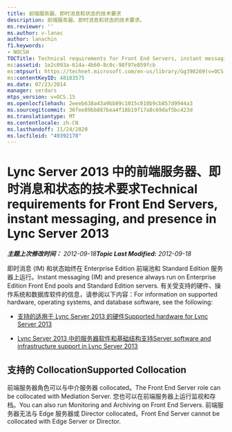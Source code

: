```yaml
---
title: 前端服务器、即时消息和状态的技术要求
description: 前端服务器、即时消息和状态的技术要求。
ms.reviewer: ''
ms.author: v-lanac
author: lanachin
f1.keywords:
- NOCSH
TOCTitle: Technical requirements for Front End Servers, instant messaging, and presence
ms:assetid: 1e2c093a-614a-4b60-8c0c-98f97e859fcb
ms:mtpsurl: https://technet.microsoft.com/en-us/library/Gg398269(v=OCS.15)
ms:contentKeyID: 48183575
ms.date: 07/23/2014
manager: serdars
mtps_version: v=OCS.15
ms.openlocfilehash: 2eeeb638a43a9bb09c1015c010b9cb857d9944a3
ms.sourcegitcommit: 36fee89bb887bea4f18b19f17a8c69daf5bc423d
ms.translationtype: MT
ms.contentlocale: zh-CN
ms.lasthandoff: 11/24/2020
ms.locfileid: "49392178"
---
```

# <a name="technical-requirements-for-front-end-servers-instant-messaging-and-presence-in-lync-server-2013"></a><span data-ttu-id="702ed-103">Lync Server 2013 中的前端服务器、即时消息和状态的技术要求</span><span class="sxs-lookup"><span data-stu-id="702ed-103">Technical requirements for Front End Servers, instant messaging, and presence in Lync Server 2013</span></span>

<div data-xmlns="http://www.w3.org/1999/xhtml">

<div class="topic" data-xmlns="http://www.w3.org/1999/xhtml" data-msxsl="urn:schemas-microsoft-com:xslt" data-cs="https://msdn.microsoft.com/">

<div data-asp="https://msdn2.microsoft.com/asp">



</div>

<div id="mainSection">

<div id="mainBody"><span data-ttu-id="702ed-104">

<span> </span></span><span class="sxs-lookup"><span data-stu-id="702ed-104">

<span> </span></span></span>

<span data-ttu-id="702ed-105">_**主题上次修改时间：** 2012-09-18_</span><span class="sxs-lookup"><span data-stu-id="702ed-105">_**Topic Last Modified:** 2012-09-18_</span></span>

<span data-ttu-id="702ed-106">即时消息 (IM) 和状态始终在 Enterprise Edition 前端池和 Standard Edition 服务器上运行。</span><span class="sxs-lookup"><span data-stu-id="702ed-106">Instant messaging (IM) and presence always run on Enterprise Edition Front End pools and Standard Edition servers.</span></span> <span data-ttu-id="702ed-107">有关受支持的硬件、操作系统和数据库软件的信息，请参阅以下内容：</span><span class="sxs-lookup"><span data-stu-id="702ed-107">For information on supported hardware, operating systems, and database software, see the following:</span></span>

  - [<span data-ttu-id="702ed-108">支持的适用于 Lync Server 2013 的硬件</span><span class="sxs-lookup"><span data-stu-id="702ed-108">Supported hardware for Lync Server 2013</span></span>](lync-server-2013-supported-hardware.md)

  - [<span data-ttu-id="702ed-109">Lync Server 2013 中的服务器软件和基础结构支持</span><span class="sxs-lookup"><span data-stu-id="702ed-109">Server software and infrastructure support in Lync Server 2013</span></span>](lync-server-2013-server-software-and-infrastructure-support.md)

<div>

## <a name="supported-collocation"></a><span data-ttu-id="702ed-110">支持的 Collocation</span><span class="sxs-lookup"><span data-stu-id="702ed-110">Supported Collocation</span></span>

<span data-ttu-id="702ed-111">前端服务器角色可以与中介服务器 collocated。</span><span class="sxs-lookup"><span data-stu-id="702ed-111">The Front End Server role can be collocated with Mediation Server.</span></span> <span data-ttu-id="702ed-112">您也可以在前端服务器上运行监视和存档。</span><span class="sxs-lookup"><span data-stu-id="702ed-112">You can also run Monitoring and Archiving on Front End Servers.</span></span> <span data-ttu-id="702ed-113">前端服务器无法与 Edge 服务器或 Director collocated。</span><span class="sxs-lookup"><span data-stu-id="702ed-113">Front End Server cannot be collocated with Edge Server or Director.</span></span>

<span data-ttu-id="702ed-114"></div>

</div>

<span> </span>

</div>

</div>

</span><span class="sxs-lookup"><span data-stu-id="702ed-114"></div>

</div>

<span> </span>

</div>

</div>

</span></span></div>


